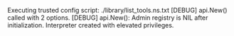 Executing trusted config script: ./library/list_tools.ns.txt
[DEBUG] api.New() called with 2 options.
[DEBUG] api.New(): Admin registry is NIL after initialization.
Interpreter created with elevated privileges.
